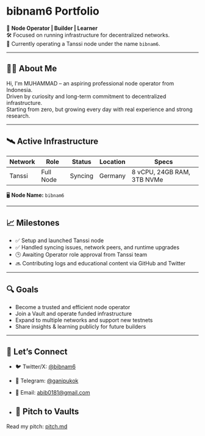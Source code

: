 # bibnam6 Portfolio

📡 **Node Operator | Builder | Learner**  
🛠️ Focused on running infrastructure for decentralized networks.  
🚀 Currently operating a Tanssi node under the name `bibnam6`.

---

## 👨‍💻 About Me

Hi, I'm MUHAMMAD – an aspiring professional node operator from Indonesia.  
Driven by curiosity and long-term commitment to decentralized infrastructure.  
Starting from zero, but growing every day with real experience and strong research.

---

## 🛰️ Active Infrastructure

| Network | Role     | Status   | Location | Specs                        |
|---------|----------|----------|----------|------------------------------|
| Tanssi  | Full Node | Syncing | Germany  | 8 vCPU, 24GB RAM, 3TB NVMe   |

🖥️ **Node Name:** `bibnam6`

---

## 📈 Milestones

- ✅ Setup and launched Tanssi node  
- ✅ Handled syncing issues, network peers, and runtime upgrades  
- 🕒 Awaiting Operator role approval from Tanssi team  
- 🔜 Contributing logs and educational content via GitHub and Twitter  

---

## 🔍 Goals

- Become a trusted and efficient node operator  
- Join a Vault and operate funded infrastructure  
- Expand to multiple networks and support new testnets  
- Share insights & learning publicly for future builders  

---

## 🤝 Let’s Connect

- 🐦 Twitter/X: [@bibnam6](https://x.com/bibnam6)  
- 💬 Telegram: [@ganipukok](https://t.me/ganipukok)  
- 📧 Email: abib0181@gmail.com

- ## 🧾 Pitch to Vaults
Read my pitch: [pitch.md](./pitch.md)
